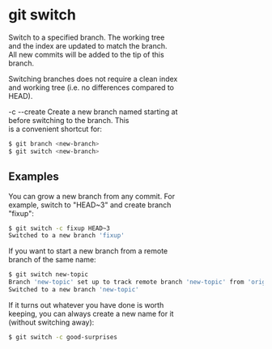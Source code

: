 # git switch  

Switch to a specified branch. The working tree  
and the index are updated to match the branch.  
All new commits will be added to the tip of this  
branch.  

Switching branches does not require a clean index  
and working tree (i.e. no differences compared to  
HEAD).  

-c <new-branch>
--create <new-branch>
Create a new branch named <new-branch> starting at  
<start-point> before switching to the branch. This  
is a convenient shortcut for:  

```sh
$ git branch <new-branch>
$ git switch <new-branch>
```

## Examples  

You can grow a new branch from any commit. For  
example, switch to "HEAD~3" and create branch  
"fixup":  

```sh
$ git switch -c fixup HEAD~3
Switched to a new branch 'fixup'
```

If you want to start a new branch from a remote  
branch of the same name:  

```sh
$ git switch new-topic
Branch 'new-topic' set up to track remote branch 'new-topic' from 'origin'
Switched to a new branch 'new-topic'
```

If it turns out whatever you have done is worth  
keeping, you can always create a new name for it  
(without switching away):  
```sh
$ git switch -c good-surprises
```
